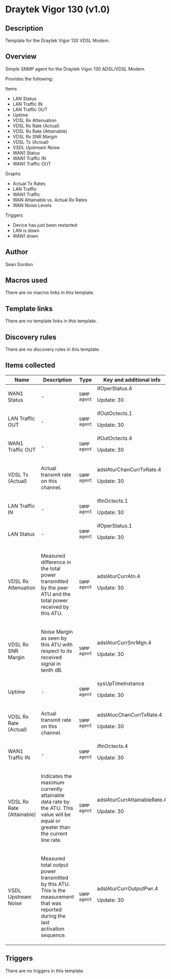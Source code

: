 # Draytek Vigor 130 (v1.0)

## Description

Template for the Draytek Vigor 130 VDSL Modem.

## Overview

Simple SNMP agent for the Draytek Vigor 130 ADSL/VDSL Modem.


Provides the following:


Items


* LAN Status
* LAN Traffic IN
* LAN Traffic OUT
* Uptime
* VDSL Rx Attenuation
* VDSL Rx Rate (Actual)
* VDSL Rx Rate (Attainable)
* VDSL Rx SNR Margin
* VDSL Tx (Actual)
* VSDL Upstream Noise
* WAN1 Status
* WAN1 Traffic IN
* WAN1 Traffic OUT


Graphs


* Actual Tx Rates
* LAN Traffic
* WAN1 Traffic
* WAN Attainable vs. Actual Rx Rates
* WAN Noise Levels


Triggers


* Device has just been restarted
* LAN is down
* WAN1 down


## Author

Sean Gordon

## Macros used

There are no macros links in this template.

## Template links

There are no template links in this template.

## Discovery rules

There are no discovery rules in this template.

## Items collected

|Name|Description|Type|Key and additional info|
|----|-----------|----|----|
|WAN1 Status|<p>-</p>|`SNMP agent`|ifOperStatus.4<p>Update: 30</p>|
|LAN Traffic OUT|<p>-</p>|`SNMP agent`|ifOutOctects.1<p>Update: 30</p>|
|WAN1 Traffic OUT|<p>-</p>|`SNMP agent`|ifOutOctects.4<p>Update: 30</p>|
|VDSL Tx (Actual)|<p>Actual transmit rate on this channel.</p>|`SNMP agent`|adslAturChanCurrTxRate.4<p>Update: 30</p>|
|LAN Traffic IN|<p>-</p>|`SNMP agent`|ifInOctects.1<p>Update: 30</p>|
|LAN Status|<p>-</p>|`SNMP agent`|ifOperStatus.1<p>Update: 30</p>|
|VDSL Rx Attenuation|<p>Measured difference in the total power transmitted by the peer ATU and the total power received by this ATU.</p>|`SNMP agent`|adslAturCurrAtn.4<p>Update: 30</p>|
|VDSL Rx SNR Margin|<p>Noise Margin as seen by this ATU with respect to its received signal in tenth dB.</p>|`SNMP agent`|adslAturCurrSnrMgn.4<p>Update: 30</p>|
|Uptime|<p>-</p>|`SNMP agent`|sysUpTimeInstance<p>Update: 30</p>|
|VDSL Rx Rate (Actual)|<p>Actual transmit rate on this channel.</p>|`SNMP agent`|adslAtucChanCurrTxRate.4<p>Update: 30</p>|
|WAN1 Traffic IN|<p>-</p>|`SNMP agent`|ifInOctects.4<p>Update: 30</p>|
|VDSL Rx Rate (Attainable)|<p>Indicates the maximum currently attainable data rate by the ATU. This value will be equal or greater than the current line rate.</p>|`SNMP agent`|adslAturCurrAttainableRate.4<p>Update: 30</p>|
|VSDL Upstream Noise|<p>Measured total output power transmitted by this ATU. This is the measurement that was reported during the last activation sequence.</p>|`SNMP agent`|adslAturCurrOutputPwr.4<p>Update: 30</p>|
## Triggers

There are no triggers in this template.

